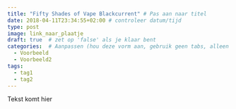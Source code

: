 ```yaml
---
title: "Fifty Shades of Vape Blackcurrent" # Pas aan naar titel
date: 2018-04-11T23:34:55+02:00 # controleer datum/tijd
type: post
image: link_naar_plaatje
draft: true  # zet op 'false' als je klaar bent
categories:  # Aanpassen (hou deze vorm aan, gebruik geen tabs, alleen spaties)
  - Voorbeeld
  - Voorbeeld2
tags:
  - tag1
  - tag2
---
```


Tekst komt hier